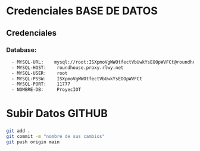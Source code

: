 # Credenciales BASE DE DATOS

## Credenciales
### Database: 
```bash
  - MYSQL-URL:    mysql://root:ISXpmoVgWWOtfectVbUwkYsEOOpWVFCt@roundhouse.proxy.rlwy.net:11777/railway
  - MYSQL-HOST:    roundhouse.proxy.rlwy.net
  - MYSQL-USER:    root
  - MYSQL-PSSW:    ISXpmoVgWWOtfectVbUwkYsEOOpWVFCt
  - MYSQL-PORT:    11777
  - NOMBRE-DB:     ProyecIOT
```
# Subir Datos GITHUB

###
```bash
git add .
git commit -m "nombre de sus cambios"
git push origin main
```

